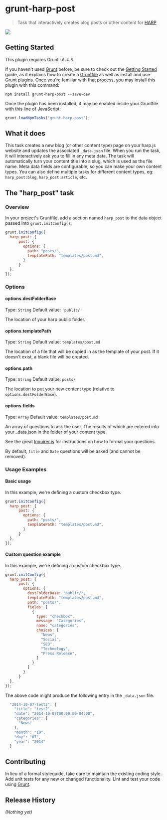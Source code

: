 # grunt-harp-post

> Task that interactively creates blog posts or other content for [HARP](http://harpjs.com)

<img src="http://zippy.gfycat.com/IckyPepperyKusimanse.gif" />

## Getting Started
This plugin requires Grunt `~0.4.5`

If you haven't used [Grunt](http://gruntjs.com/) before, be sure to check out the [Getting Started](http://gruntjs.com/getting-started) guide, as it explains how to create a [Gruntfile](http://gruntjs.com/sample-gruntfile) as well as install and use Grunt plugins. Once you're familiar with that process, you may install this plugin with this command:

```shell
npm install grunt-harp-post --save-dev
```

Once the plugin has been installed, it may be enabled inside your Gruntfile with this line of JavaScript:

```js
grunt.loadNpmTasks('grunt-harp-post');
```

## What it does

This task creates a new blog (or other content type) page on your harp.js website and updates the associated `_data.json` file. When you run the task, it will interactively ask you to fill in any meta data. The task will automatically turn your content title into a slug, which is used as the file name. Meta data fields are configurable, so you can make your own content types. You can also define multiple tasks for different content types, eg: `harp_post:blog`, `harp_post:article`, etc.

## The "harp_post" task

### Overview
In your project's Gruntfile, add a section named `harp_post` to the data object passed into `grunt.initConfig()`.

```js
grunt.initConfig({
  harp_post: {
      post: {
        options: { 
          path: "posts/",
          templatePath: "templates/post.md",
        }
      }
  },
});
```

### Options

#### options.destFolderBase
Type: `String`
Default value: `'public/'`

The location of your harp public folder.

#### options.templatePath
Type: `String`
Default value: `templates/post.md`

The location of a file that will be copied in as the template of your post. If it doesn't exist, a blank file will be created.

#### options.path
Type: `String`
Default value: `posts/`

The location to put your new content type (relative to `options.destFolderBase`). 

#### options.fields
Type: `Array`
Default value: `templates/post.md`

An array of questions to ask the user. The results of which are entered into your _data.json in the folder of your content type.

See the great [Inquirer.js](https://github.com/SBoudrias/Inquirer.js/) for instructions on how to format your questions.

By default, `title` and `Date` questions will be asked (and cannot be removed).


### Usage Examples

#### Basic usage
In this example, we're defining a custom checkbox type. 

```js
grunt.initConfig({
  harp_post: {
      post: {
        options: { 
          path: "posts/",
          templatePath: "templates/post.md",
        }
      }
  },
});
```


#### Custom question example
In this example, we're defining a custom checkbox type. 

```js
grunt.initConfig({
  harp_post: {
      post: {
        options: { 
          destFolderBase: "public/",
          templatePath: "templates/post.md",
          path: "posts/",
          fields: [
            {
              type: "checkbox",
              message: "Categories",
              name: "categories",
              choices: [ 
                "News",
                "Social",
                "SEO",
                "Technology",
                "Press Release",
              ]
            }
          ]
        }
      }
  },
});
```

The above code might produce the following entry in the `_data.json` file.
```js
  "2014-10-07-test2": {
    "title": "test2",
    "date": "2014-10-07T00:00:00-04:00",
    "categories": [
      "News"
    ],
    "month": "10",
    "day": "07",
    "year": "2014"
  }
  ```

## Contributing
In lieu of a formal styleguide, take care to maintain the existing coding style. Add unit tests for any new or changed functionality. Lint and test your code using [Grunt](http://gruntjs.com/).

## Release History
_(Nothing yet)_
